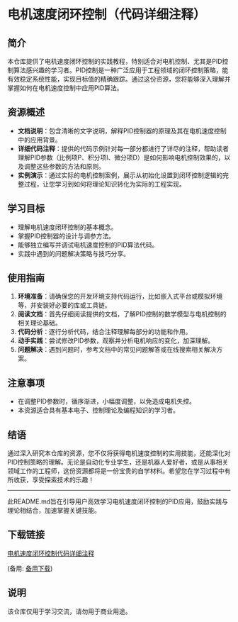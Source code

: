 # 电机速度闭环控制（代码详细注释）

## 简介

本仓库提供了电机速度闭环控制的实践教程，特别适合对电机控制、尤其是PID控制算法感兴趣的学习者。PID控制是一种广泛应用于工程领域的闭环控制策略，能有效稳定系统性能，实现目标值的精确跟踪。通过这份资源，您将能够深入理解并掌握如何在电机速度控制中应用PID算法。

## 资源概述

- **文档说明**：包含清晰的文字说明，解释PID控制器的原理及其在电机速度控制中的应用背景。
- **详细代码注释**：提供的代码示例针对每一部分都进行了详尽的注释，帮助读者理解PID参数（比例项P、积分项I、微分项D）是如何影响电机控制效果的，以及调整这些参数的方法和原则。
- **实例演示**：通过实际的电机控制案例，展示从初始化设置到闭环控制逻辑的完整过程，让您学习到如何将理论知识转化为实际的工程实现。

## 学习目标

- 理解电机速度闭环控制的基本概念。
- 掌握PID控制器的设计与调参方法。
- 能够独立编写并调试电机速度控制的PID算法代码。
- 实践中遇到的问题解决策略与技巧分享。

## 使用指南

1. **环境准备**：请确保您的开发环境支持代码运行，比如嵌入式平台或模拟环境等，并安装好必要的库或工具链。
2. **阅读文档**：首先仔细阅读提供的文档，了解PID控制的数学模型与电机控制的相关理论基础。
3. **代码分析**：逐行分析代码，结合注释理解每部分的功能和作用。
4. **动手实践**：尝试修改PID参数，观察并分析电机响应的变化，加深理解。
5. **问题解决**：遇到问题时，参考文档中的常见问题解答或在线搜索相关解决方案。

## 注意事项

- 在调整PID参数时，循序渐进，小幅度调整，以免造成电机失控。
- 本资源适合具有基本电子、控制理论及编程知识的学习者。

## 结语

通过深入研究本仓库的资源，您不仅将获得电机速度控制的实用技能，还能深化对PID控制策略的理解。无论是自动化专业学生，还是机器人爱好者，或是从事相关领域工作的工程师，这份资源都将是一份宝贵的自学材料。希望您在学习过程中有所收获，享受探索技术的乐趣！

---

此README.md旨在引导用户高效学习电机速度闭环控制的PID应用，鼓励实践与理论相结合，加速掌握关键技能。

## 下载链接
[电机速度闭环控制代码详细注释](https://pan.quark.cn/s/45909abcea8d) 

(备用: [备用下载](https://pan.baidu.com/s/1NU1ebDV9w4Js2Lw5A-2frQ?pwd=1234))

## 说明

该仓库仅用于学习交流，请勿用于商业用途。
